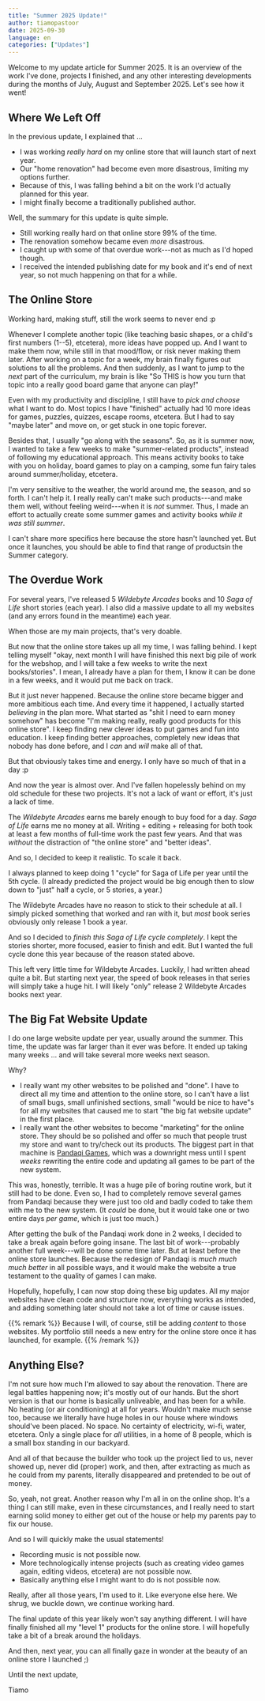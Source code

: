 ```yaml
---
title: "Summer 2025 Update!"
author: tiamopastoor
date: 2025-09-30
language: en
categories: ["Updates"]
---
```


Welcome to my update article for Summer 2025. It is an overview of the work I've done, projects I finished, and any other interesting developments during the months of July, August and September 2025. Let's see how it went!

## Where We Left Off

In the previous update, I explained that ...

* I was working _really hard_ on my online store that will launch start of next year.
* Our "home renovation" had become even more disastrous, limiting my options further.
* Because of this, I was falling behind a bit on the work I'd actually planned for this year.
* I might finally become a traditionally published author.

Well, the summary for this update is quite simple.

* Still working really hard on that online store 99% of the time.
* The renovation somehow became even _more_ disastrous.
* I caught up with some of that overdue work---not as much as I'd hoped though.
* I received the intended publishing date for my book and it's end of next year, so not much happening on that for a while.

## The Online Store

Working hard, making stuff, still the work seems to never end :p

Whenever I complete another topic (like teaching basic shapes, or a child's first numbers (1--5), etcetera), more ideas have popped up. And I want to make them now, while still in that mood/flow, or risk never making them later. After working on a topic for a week, my brain finally figures out solutions to all the problems. And then suddenly, as I want to jump to the _next_ part of the curriculum, my brain is like "So THIS is how you turn that topic into a really good board game that anyone can play!"

Even with my productivity and discipline, I still have to _pick and choose_ what I want to do. Most topics I have "finished" actually had 10 more ideas for games, puzzles, quizzes, escape rooms, etcetera. But I had to say "maybe later" and move on, or get stuck in one topic forever.

Besides that, I usually "go along with the seasons". So, as it is summer now, I wanted to take a few weeks to make "summer-related products", instead of following my educational approach. This means activity books to take with you on holiday, board games to play on a camping, some fun fairy tales around summer/holiday, etcetera. 

I'm very sensitive to the weather, the world around me, the season, and so forth. I can't help it. I really really can't make such products---and make them well, without feeling weird---when it is _not_ summer. Thus, I made an effort to actually create some summer games and activity books _while it was still summer_.

I can't share more specifics here because the store hasn't launched yet. But once it launches, you should be able to find that range of productsin the Summer category.

## The Overdue Work

For several years, I've released 5 _Wildebyte Arcades_ books and 10 _Saga of Life_ short stories (each year). I also did a massive update to all my websites (and any errors found in the meantime) each year. 

When those are my main projects, that's very doable. 

But now that the online store takes up all my time, I was falling behind. I kept telling myself "okay, next month I will have finished this next big pile of work for the webshop, and I will take a few weeks to write the next books/stories". I mean, I already have a plan for them, I know it can be done in a few weeks, and it would put me back on track.

But it just never happened. Because the online store became bigger and more ambitious each time. And every time it happened, I actually started _believing_ in the plan more. What started as "shit I need to earn money somehow" has become "I'm making really, really good products for this online store". I keep finding new clever ideas to put games and fun into education. I keep finding better approaches, completely new ideas that nobody has done before, and I _can_ and _will_ make all of that.

But that obviously takes time and energy. I only have so much of that in a day :p

And now the year is almost over. And I've fallen hopelessly behind on my old schedule for these two projects. It's not a lack of want or effort, it's just a lack of time.

The _Wildebyte Arcades_ earns me barely enough to buy food for a day. _Saga of Life_ earns me no money at all. Writing + editing + releasing for both took at least a few months of full-time work the past few years. And that was _without_ the distraction of "the online store" and "better ideas".

And so, I decided to keep it realistic. To scale it back.

I always planned to keep doing 1 "cycle" for Saga of Life per year until the 5th cycle. (I already predicted the project would be big enough then to slow down to "just" half a cycle, or 5 stories, a year.)

The Wildebyte Arcades have no reason to stick to their schedule at all. I simply picked something that worked and ran with it, but _most_ book series obviously only release 1 book a year.

And so I decided to _finish this Saga of Life cycle completely_. I kept the stories shorter, more focused, easier to finish and edit. But I wanted the full cycle done this year because of the reason stated above.

This left very little time for Wildebyte Arcades. Luckily, I had written ahead quite a bit. But starting next year, the speed of book releases in that series will simply take a huge hit. I will likely "only" release 2 Wildebyte Arcades books next year.

## The Big Fat Website Update

I do one large website update per year, usually around the summer. This time, the update was far larger than it ever was before. It ended up taking many weeks ... and will take several more weeks next season.

Why?

* I really want my other websites to be polished and "done". I have to direct all my time and attention to the online store, so I can't have a list of small bugs, small unfinished sections, small "would be nice to have"s for all my websites that caused me to start "the big fat website update" in the first place.
* I really want the other websites to become "marketing" for the online store. They should be so polished and offer so much that people trust my store and want to try/check out its products. The biggest part in that machine is [Pandaqi Games](https://pandaqi.com), which was a downright mess until I spent _weeks_ rewriting the entire code and updating all games to be part of the new system.

This was, honestly, terrible. It was a huge pile of boring routine work, but it still had to be done. Even so, I had to completely remove several games from Pandaqi because they were just too old and badly coded to take them with me to the new system. (It _could_ be done, but it would take one or two entire days _per game_, which is just too much.)

After getting the bulk of the Pandaqi work done in 2 weeks, I decided to take a break again before going insane. The last bit of work---probably another full week---will be done some time later. But at least before the online store launches. Because the redesign of Pandaqi is _much much much better_ in all possible ways, and it would make the website a true testament to the quality of games I can make.

Hopefully, hopefully, I can now stop doing these big updates. All my major websites have clean code and structure now, everything works as intended, and adding something later should not take a lot of time or cause issues. 

{{% remark %}}
Because I will, of course, still be adding _content_ to those websites. My portfolio still needs a new entry for the online store once it has launched, for example.
{{% /remark %}}

## Anything Else?

I'm not sure how much I'm allowed to say about the renovation. There are legal battles happening now; it's mostly out of our hands. But the short version is that our home is basically unliveable, and has been for a while. No heating (or air conditioning) at all for years. Wouldn't make much sense too, because we literally have huge holes in our house where windows should've been placed. No space. No certainty of electricity, wi-fi, water, etcetera. Only a single place for _all_ utilities, in a home of 8 people, which is a small box standing in our backyard.

And all of that because the builder who took up the project lied to us, never showed up, never did (proper) work, and then, after extracting as much as he could from my parents, literally disappeared and pretended to be out of money.

So, yeah, not great. Another reason why I'm all in on the online shop. It's a thing I can still make, even in these circumstances, and I really need to start earning solid money to either get out of the house or help my parents pay to fix our house.

And so I will quickly make the usual statements!

* Recording music is not possible now.
* More technologically intense projects (such as creating video games again, editing videos, etcetera) are not possible now.
* Basically anything else I might want to do is not possible now.

Really, after all those years, I'm used to it. Like everyone else here. We shrug, we buckle down, we continue working hard.

The final update of this year likely won't say anything different. I will have finally finished all my "level 1" products for the online store. I will hopefully take a bit of a break around the holidays.

And then, next year, you can all finally gaze in wonder at the beauty of an online store I launched ;)

Until the next update,

Tiamo